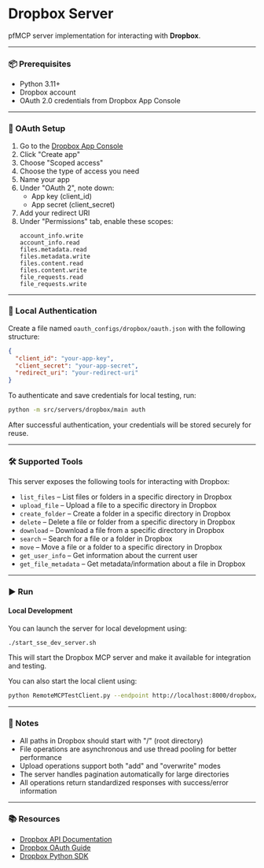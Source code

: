 # Dropbox Server

pfMCP server implementation for interacting with **Dropbox**.

---

### 📦 Prerequisites

- Python 3.11+
- Dropbox account
- OAuth 2.0 credentials from Dropbox App Console

---

### 🔐 OAuth Setup

1. Go to the [Dropbox App Console](https://www.dropbox.com/developers/apps)
2. Click "Create app"
3. Choose "Scoped access"
4. Choose the type of access you need
5. Name your app
6. Under "OAuth 2", note down:
   - App key (client_id)
   - App secret (client_secret)
7. Add your redirect URI
8. Under "Permissions" tab, enable these scopes:
   ```
   account_info.write
   account_info.read
   files.metadata.read
   files.metadata.write
   files.content.read
   files.content.write
   file_requests.read
   file_requests.write

   ```

---

### 🔐 Local Authentication

Create a file named `oauth_configs/dropbox/oauth.json` with the following structure:

```json
{
  "client_id": "your-app-key",
  "client_secret": "your-app-secret",
  "redirect_uri": "your-redirect-uri"
}   
```

To authenticate and save credentials for local testing, run:

```bash
python -m src/servers/dropbox/main auth
```

After successful authentication, your credentials will be stored securely for reuse.

---

### 🛠️ Supported Tools

This server exposes the following tools for interacting with Dropbox:

- `list_files` – List files or folders in a specific directory in Dropbox
- `upload_file` – Upload a file to a specific directory in Dropbox
- `create_folder` – Create a folder in a specific directory in Dropbox
- `delete` – Delete a file or folder from a specific directory in Dropbox
- `download` – Download a file from a specific directory in Dropbox
- `search` – Search for a file or a folder in Dropbox
- `move` – Move a file or a folder to a specific directory in Dropbox
- `get_user_info` – Get information about the current user
- `get_file_metadata` – Get metadata/information about a file in Dropbox

---

### ▶️ Run

#### Local Development

You can launch the server for local development using:

```bash
./start_sse_dev_server.sh
```

This will start the Dropbox MCP server and make it available for integration and testing.

You can also start the local client using:

```bash
python RemoteMCPTestClient.py --endpoint http://localhost:8000/dropbox/local
```

---

### 📎 Notes

- All paths in Dropbox should start with "/" (root directory)
- File operations are asynchronous and use thread pooling for better performance
- Upload operations support both "add" and "overwrite" modes
- The server handles pagination automatically for large directories
- All operations return standardized responses with success/error information

---

### 📚 Resources

- [Dropbox API Documentation](https://www.dropbox.com/developers/documentation)
- [Dropbox OAuth Guide](https://www.dropbox.com/developers/reference/oauth-guide)
- [Dropbox Python SDK](https://github.com/dropbox/dropbox-sdk-python)
